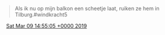 > Als ik nu op mijn balkon een scheetje laat, ruiken ze hem in Tilburg\.\#windkracht5

<img src="../../media/tweet.ico" width="12" /> [Sat Mar 09 14:55:05 +0000 2019](https://twitter.com/DromerDenker/status/1104395183666405376)